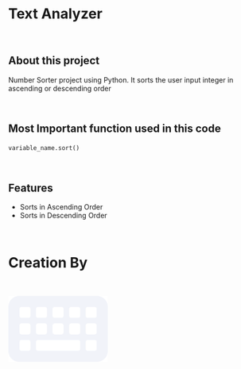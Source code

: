 # Text Analyzer

&nbsp;

## About this project

Number Sorter project using Python. It sorts the user input integer in ascending or descending order

&nbsp;

## Most Important function used in this code

```python
variable_name.sort()
```

&nbsp;

## Features

- Sorts in Ascending Order
- Sorts in Descending Order

&nbsp;

# Creation By

&nbsp;

<img src="/images/Vector.svg" alt="Glos Code" width="200">
